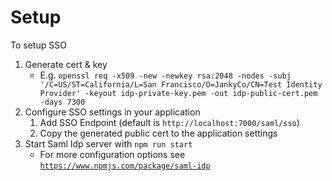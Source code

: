 # Setup

To setup SSO

  1. Generate cert & key
      * E.g. `openssl req -x509 -new -newkey rsa:2048 -nodes -subj '/C=US/ST=California/L=San Francisco/O=JankyCo/CN=Test Identity Provider' -keyout idp-private-key.pem -out idp-public-cert.pem -days 7300`
  1. Configure SSO settings in your application
      1. Add SSO Endpoint (default is `http://localhost:7000/saml/sso`)
      1. Copy the generated public cert to the application settings
  1. Start Saml Idp server with `npm run start`
      * For more configuration options see [`https://www.npmjs.com/package/saml-idp`](https://www.npmjs.com/package/saml-idp)